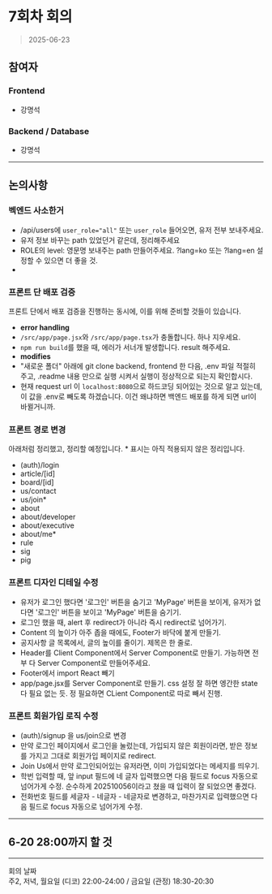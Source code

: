 # 7회차 회의  
> 2025-06-23

## 참여자

### Frontend
- 강명석  

### Backend / Database
- 강명석  

---

## 논의사항

### 벡엔드 사소한거
- /api/users에 `user_role="all"` 또는 `user_role` 들어오면, 유저 전부 보내주세요.
- 유저 정보 바꾸는 path 있었던거 같은데, 정리해주세요
- ROLE의 level: 영문명 보내주는 path 만들어주세요. ?lang=ko 또는 ?lang=en 설정할 수 있으면 더 좋을 것.
- 

### 프론트 단 배포 검증
프론트 단에서 배포 검증을 진행하는 동시에, 이를 위해 준비할 것들이 있습니다.
- **error handling**
- `/src/app/page.jsx`와 `/src/app/page.tsx`가 충돌합니다. 하나 지우세요.
- `npm run build`를 했을 때, 에러가 서너개 발생합니다. result 해주세요.
- **modifies**
- "새로운 폴더" 아래에 git clone backend, frontend 한 다음, .env 파일 적절히 주고, .readme 내용 만으로 실행 시켜서 실행이 정상적으로 되는지 확인합시다.  
- 현재 request url 이 `localhost:8080`으로 하드코딩 되어있는 것으로 알고 있는데, 이 값을 .env로 빼도록 하겠습니다. 이건 왜냐하면 백엔드 배포를 하게 되면 url이 바뀔거니까.

### 프론트 경로 변경
아래처럼 정리했고, 정리할 예정입니다. * 표시는 아직 적용되지 않은 정리입니다.
- (auth)/login
- article/[id]
- board/[id]
- us/contact
- us/join*
- about
- about/developer
- about/executive
- about/me*
- rule
- sig
- pig

### 프론트 디자인 디테일 수정
- 유저가 로그인 했다면 '로그인' 버튼을 숨기고 'MyPage' 버튼을 보이게, 유저가 없다면 '로그인' 버튼을 보이고 'MyPage' 버튼을 숨기기.
- 로그인 했을 때, alert 후 redirect가 아니라 즉시 redirect로 넘어가기.
- Content 의 높이가 아주 좁을 때에도, Footer가 바닥에 붙게 만들기.
- 공지사항 글 목록에서, 글의 높이를 줄이기. 제목은 한 줄로.
- Header를 Client Component에서 Server Component로 만들기. 가능하면 전부 다 Server Component로 만들어주세요.
- Footer에서 import React 빼기
- app/page.jsx를 Server Component로 만들기. css 설정 잘 하면 엥간한 state 다 필요 없는 듯. 정 필요하면 CLient Component로 따로 빼서 진행.

### 프론트 회원가입 로직 수정
- (auth)/signup 을 us/join으로 변경
- 만약 로그인 페이지에서 로그인을 눌렀는데, 가입되지 않은 회원이라면, 받은 정보를 가지고 그대로 회원가입 페이지로 redirect.
- Join Us에서 만약 로그인되어있는 유저라면, 이미 가입되었다는 메세지를 띄우기.
- 학번 입력할 때, 앞 input 필드에 네 글자 입력했으면 다음 필드로 focus 자동으로 넘어가게 수정. 순수하게 202510056이라고 쳤을 때 입력이 잘 되었으면 좋겠다.
- 전화번호 필드를 세글자 - 네글자 - 네글자로 변경하고, 마찬가지로 입력했으면 다음 필드로 focus 자동으로 넘어가게 수정.

---

## 6-20 28:00까지 할 것



---

회의 날짜   
주2, 저녁, 월요일 (디코) 22:00-24:00 / 금요일 (관정) 18:30-20:30
